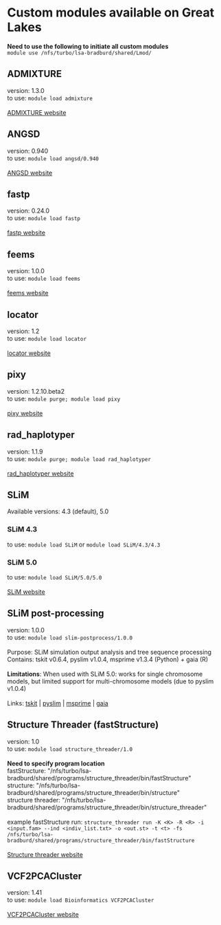 # Custom modules available on Great Lakes

**Need to use the following to initiate all custom modules**<br>
`module use /nfs/turbo/lsa-bradburd/shared/Lmod/` 

## ADMIXTURE
version: 1.3.0<br>
to use: `module load admixture`<br>
<br>
[ADMIXTURE website](https://dalexander.github.io/admixture/index.html)<br>

## ANGSD
version: 0.940<br>
to use: `module load angsd/0.940`<br>
<br>
[ANGSD website](https://www.popgen.dk/angsd/index.php/ANGSD)<br>

## fastp
version: 0.24.0<br>
to use: `module load fastp`<br>
<br>
[fastp website](https://github.com/OpenGene/fastp)<br>

## feems
version: 1.0.0<br>
to use: `module load feems`<br>
<br>
[feems website](https://github.com/NovembreLab/feems)<br>

## locator
version: 1.2<br>
to use: `module load locator`<br>
<br>
[locator website](https://github.com/kr-colab/locator)<br>

## pixy
version: 1.2.10.beta2<br>
to use: `module purge; module load pixy`<br>
<br>
[pixy website](https://pixy.readthedocs.io/en/latest/index.html)<br>

## rad_haplotyper
version: 1.1.9<br>
to use: `module purge; module load rad_haplotyper`<br>
<br>
[rad_haplotyper website](https://github.com/chollenbeck/rad_haplotyper)<br>

## SLiM
Available versions: 4.3 (default), 5.0<br>
### SLiM 4.3
to use: `module load SLiM` or `module load SLiM/4.3/4.3`<br>
### SLiM 5.0
to use: `module load SLiM/5.0/5.0`<br>
<br>
[SLiM website](https://messerlab.org/slim/)<br>

## SLiM post-processing
version: 1.0.0<br>
to use: `module load slim-postprocess/1.0.0`<br>
<br>
Purpose: SLiM simulation output analysis and tree sequence processing<br>
Contains: tskit v0.6.4, pyslim v1.0.4, msprime v1.3.4 (Python) + gaia (R)<br>
<br>
**Limitations**: When used with SLiM 5.0: works for single chromosome models, but limited support for multi-chromosome models (due to pyslim v1.0.4)<br>
<br>
Links: [tskit](https://tskit.dev/) | [pyslim](https://pyslim.readthedocs.io/) | [msprime](https://msprime.readthedocs.io/) | [gaia](https://github.com/blueraleigh/gaia)<br>

## Structure Threader (fastStructure)
version: 1.0<br>
to use: `module load structure_threader/1.0`<br>
<br>
**Need to specify program location**<br>
fastStructure: "/nfs/turbo/lsa-bradburd/shared/programs/structure_threader/bin/fastStructure"<br>
structure: "/nfs/turbo/lsa-bradburd/shared/programs/structure_threader/bin/structure"<br>
structure threader: "/nfs/turbo/lsa-bradburd/shared/programs/structure_threader/bin/structure_threader"<br>
<br>
example fastStructure run: `structure_threader run -K <K> -R <R> -i <input.fam> --ind <indiv_list.txt> -o <out.st> -t <t> -fs /nfs/turbo/lsa-bradburd/shared/programs/structure_threader/bin/fastStructure`<br>
<br>
[Structure threader website](https://structure-threader.readthedocs.io/en/latest/usage/)<br>

## VCF2PCACluster
version: 1.41<br>
to use: `module load Bioinformatics VCF2PCACluster`<br>
<br>
[VCF2PCACluster website](https://github.com/hewm2008/VCF2PCACluster)<br>